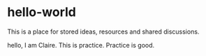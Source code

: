 # hello-world
This is a place for stored ideas, resources and shared discussions.

hello,  I am Claire. This is practice. Practice is good.
